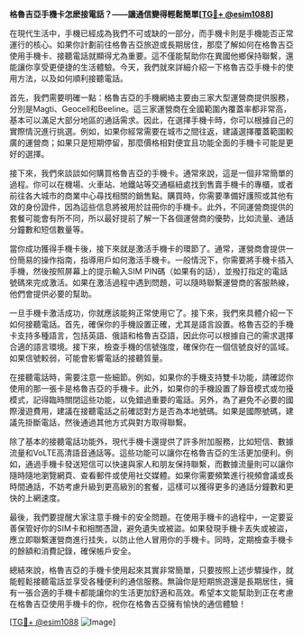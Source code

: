 **格魯吉亞手機卡怎麽接電話？——讓通信變得輕鬆簡單[[TG💪+ @esim1088](https://t.me/s/esim1088)]**

在現代生活中，手機已經成為我們不可或缺的一部分，而手機卡則是手機能否正常運行的核心。如果你計劃前往格魯吉亞旅遊或長期居住，那麼了解如何在格魯吉亞使用手機卡、接聽電話就顯得尤為重要。這不僅能幫助你在異國他鄉保持聯繫，還能讓你享受更便捷的生活體驗。今天，我們就來詳細介紹一下格魯吉亞手機卡的使用方法，以及如何順利接聽電話。

首先，我們需要明確一點：格魯吉亞的手機網絡主要由三家大型運營商提供服務，分別是Magti、Geocell和Beeline。這三家運營商在全國範圍內覆蓋率都非常高，基本可以滿足大部分地區的通話需求。因此，在選擇手機卡時，你可以根據自己的實際情況進行挑選。例如，如果你經常需要在城市之間往返，建議選擇覆蓋範圍較廣的運營商；如果只是短期停留，那麼價格相對便宜且功能全面的手機卡可能是更好的選擇。

接下來，我們來談談如何購買格魯吉亞的手機卡。通常來說，這是一個非常簡單的過程。你可以在機場、火車站、地鐵站等交通樞紐處找到售賣手機卡的專櫃，或者前往各大城市的商業中心尋找相關的銷售點。購買時，你需要準備好護照或其他有效的身份證件，因為這些信息將被用於註冊你的手機卡。此外，不同運營商提供的套餐可能會有所不同，所以最好提前了解一下各個運營商的優勢，比如流量、通話分鐘數和短信數量等。

當你成功獲得手機卡後，接下來就是激活手機卡的環節了。通常，運營商會提供一份簡易的操作指南，指導用戶如何激活手機卡。一般情況下，你需要將手機卡插入手機，然後按照屏幕上的提示輸入SIM PIN碼（如果有的話），並撥打指定的電話號碼來完成激活。如果在激活過程中遇到問題，可以隨時聯繫運營商的客服熱線，他們會提供必要的幫助。

一旦手機卡激活成功，你就應該能夠正常使用它了。接下來，我們來具體介紹一下如何接聽電話。首先，確保你的手機設置正確，尤其是語言設置。格魯吉亞的手機卡支持多種語言，包括英語、俄語和格魯吉亞語，因此你可以根據自己的需求選擇合適的語言環境。接下來，檢查手機的信號強度，確保你在一個信號良好的區域。如果信號較弱，可能會影響電話的接聽質量。

在接聽電話時，需要注意一些細節。例如，如果你的手機支持雙卡功能，請確認你使用的那一張卡是格魯吉亞的手機卡。此外，如果你的手機設置了靜音模式或勿擾模式，記得臨時關閉這些功能，以免錯過重要的電話。另外，為了避免不必要的國際漫遊費用，建議在接聽電話之前確認對方是否為本地號碼。如果是國際號碼，建議先掛斷電話，然後通過其他方式與對方取得聯繫。

除了基本的接聽電話功能外，現代手機卡還提供了許多附加服務，比如短信、數據流量和VoLTE高清語音通話等。這些功能可以讓你在格魯吉亞的生活更加便利。例如，通過手機卡發送短信可以快速與家人和朋友保持聯繫，而數據流量則可以讓你隨時隨地瀏覽網頁、查看郵件或使用社交媒體。如果你需要頻繁進行視頻會議或長時間通話，不妨考慮升級到更高級別的套餐，這樣可以獲得更多的通話分鐘數和更快的上網速度。

最後，我們要提醒大家注意手機卡的安全問題。在使用手機卡的過程中，一定要妥善保管好你的SIM卡和相關憑證，避免遺失或被盜。如果發現手機卡丟失或被盜，應立即聯繫運營商進行挂失，以防止他人冒用你的手機卡。同時，定期檢查手機卡的餘額和消費記錄，確保帳戶安全。

總結來說，格魯吉亞的手機卡使用起來其實非常簡單，只要按照上述步驟操作，就能輕鬆接聽電話並享受各種便利的通信服務。無論你是短期旅遊還是長期居住，擁有一張合適的手機卡都能讓你的生活更加舒適和高效。希望本文能幫助到正在考慮在格魯吉亞使用手機卡的你，祝你在格魯吉亞擁有愉快的通信體驗！

[[TG💪+ @esim1088](https://t.me/s/esim1088) ![Image](https://i.postimg.cc/4NQfJmqS/Snipaste-2025-05-13-00-14-12.png)]